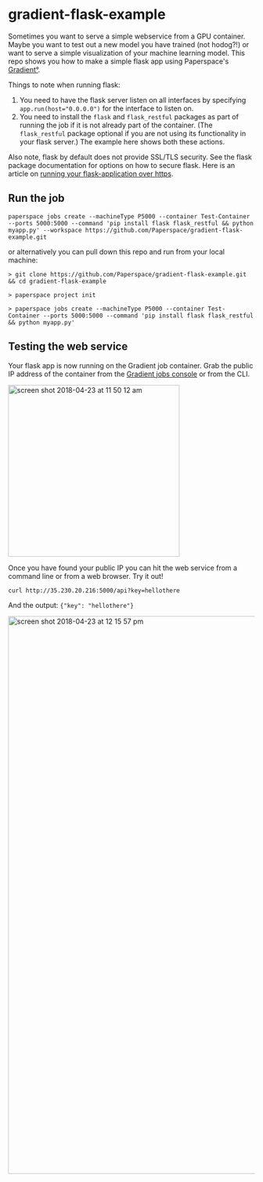 # gradient-flask-example
Sometimes you want to serve a simple webservice from a GPU container. Maybe you want to test out a new model you have trained (not hodog?!) or want to serve a simple visualization of your machine learning model. This repo shows you how to make a simple flask app using Paperspace's [Gradient°](https://www.paperspace.com/gradient).

Things to note when running flask:
1. You need to have the flask server listen on all interfaces by specifying `app.run(host="0.0.0.0")` for the interface to listen on.
2. You need to install the `flask` and `flask_restful` packages as part of running the job if it is not already part of the container.  (The `flask_restful` package optional if you are not using its functionality in your flask server.)
The example here shows both these actions. 

Also note, flask by default does not provide SSL/TLS security.  See the flask package documentation for options on how to secure flask.  Here is an article on [running your flask-application over https](https://blog.miguelgrinberg.com/post/running-your-flask-application-over-https).

## Run the job

```
paperspace jobs create --machineType P5000 --container Test-Container --ports 5000:5000 --command 'pip install flask flask_restful && python myapp.py' --workspace https://github.com/Paperspace/gradient-flask-example.git
```

or alternatively you can pull down this repo and run from your local machine:

```
> git clone https://github.com/Paperspace/gradient-flask-example.git && cd gradient-flask-example

> paperspace project init 

> paperspace jobs create --machineType P5000 --container Test-Container --ports 5000:5000 --command 'pip install flask flask_restful && python myapp.py' 

```


## Testing the web service

Your flask app is now running on the Gradient job container. Grab the public IP address of the container from the [Gradient jobs console](https://www.paperspace.com/console/jobs) or from the CLI.

<img width="350" alt="screen shot 2018-04-23 at 11 50 12 am" src="https://user-images.githubusercontent.com/585865/39146765-888c0686-46ec-11e8-8347-d99c08607647.png">

Once you have found your public IP you can hit the web service from a command line or from a web browser. Try it out!

```
curl http://35.230.20.216:5000/api?key=hellothere
```

And the output: `{"key": "hellothere"}`

<img width="1136" alt="screen shot 2018-04-23 at 12 15 57 pm" src="https://user-images.githubusercontent.com/585865/39148077-42f441b6-46f0-11e8-9ebf-3b3741e9340d.png">
